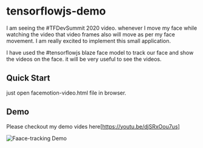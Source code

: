 # tensorflowjs-demo
I am seeing the #TFDevSummit 2020 video. whenever I move my face while watching the video that video frames also will move as per my face movement. I am really excited to implement this small application.

I have used the #tensorflowjs blaze face model to track our face and show the videos on the face. it will be very useful to see the videos. 

## Quick Start
just open facemotion-video.html file in browser. 

## Demo
Please checkout my demo vides here[https://youtu.be/djSRxOou7us]

![Faace-tracking Demo](face_track.gif)
